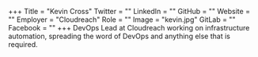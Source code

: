 +++
Title = "Kevin Cross"
Twitter = ""
LinkedIn = ""
GitHub = ""
Website = ""
Employer = "Cloudreach"
Role = ""
Image = "kevin.jpg"
GitLab = ""
Facebook = ""
+++
DevOps Lead at Cloudreach working on infrastructure automation, spreading the word of DevOps and anything else that is required.